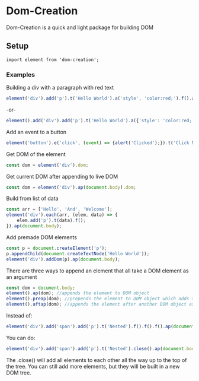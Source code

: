 # Dom-Creation

Dom-Creation is a quick and light package for building DOM

## Setup

```
import element from 'dom-creation';
```

### Examples

Building a div with a paragraph with red text

```javascript
element('div').add('p').t('Hello World').a('style', 'color:red;').f().ap(document.body);
```
-or-
```javascript
element().add('div').add('p').t('Hello World').a({'style': 'color:red;'}).f().f().ap(document.body);
```

Add an event to a button

```javascript
element('button').e('click', (event) => {alert('Clicked');}).t('Click Me!').ap(document.body);
```

Get DOM of the element

```javascript
const dom = element('div').dom;
```

Get current DOM after appending to live DOM

```javascript
const dom = element('div').ap(document.body).dom;
```

Build from list of data

```javascript
const arr = ['Hello', 'And', 'Welcome'];
element('div').each(arr, (elem, data) => {
    elem.add('p').t(data).f();
}).ap(document.body);
```

Add premade DOM elements
```javascript
const p = document.createElement('p');
p.appendChild(document.createTextNode('Hello World'));
element('div').addDom(p).ap(document.body);
```

There are three ways to append an element that all take a DOM element as an argument

```javascript
const dom = document.body;
element().ap(dom); //appends the element to DOM object
element().preap(dom); //prepends the element to DOM object which adds the child to top of DOM object's children
element().aftap(dom); //appends the element after another DOM object as a sibling of the DOM
```

Instead of:

```javascript
element('div').add('span').add('p').t('Nested').f().f().f().ap(document.body);
```

You can do:

```javascript
element('div').add('span').add('p').t('Nested').close().ap(document.body);
```
The .close() will add all elements to each other all the way up to the top of the tree. You can still add more elements, but they will be built in a new DOM tree.